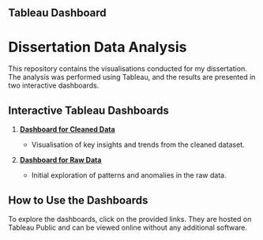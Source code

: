 ## Tableau Dashboard
# Dissertation Data Analysis

This repository contains the  visualisations conducted for my dissertation. The analysis was performed using Tableau, and the results are presented in two interactive dashboards.

## Interactive Tableau Dashboards

1. **[Dashboard for Cleaned Data](https://public.tableau.com/views/Tableau_Analysis_Dissertation/Tableau_Analysis_dashboard?:language=en-US&:sid=&:redirect=auth&:display_count=n&:origin=viz_share_link)**
   - Visualisation of key insights and trends from the cleaned dataset.

2. **[Dashboard for Raw Data](https://public.tableau.com/views/anunay_tableau_dissertation_part2/Tableau_dashboard?:language=en-US&publish=yes&:sid=&:redirect=auth&:display_count=n&:origin=viz_share_link)**
   - Initial exploration of patterns and anomalies in the raw data.



## How to Use the Dashboards

To explore the dashboards, click on the provided links. They are hosted on Tableau Public and can be viewed online without any additional software.




